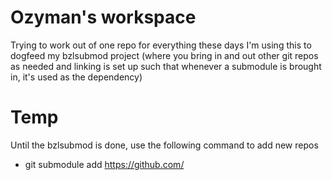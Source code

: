 # Ozyman's workspace
Trying to work out of one repo for everything these days
I'm using this to dogfeed my bzlsubmod project (where you bring in and out other git repos as needed and linking is set up such that whenever a submodule
is brought in, it's used as the dependency)

# Temp

Until the bzlsubmod is done, use the following command to add new repos
- git submodule add https://github.com/<my repo>